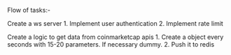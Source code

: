 Flow of tasks:-

Create a ws server
    1. Implement user authentication
    2. Implement rate limit

Create a logic to get data from coinmarketcap apis
    1. Create a object every seconds with 15-20 parameters. If necessary dummy.
    2. Push it to redis

    